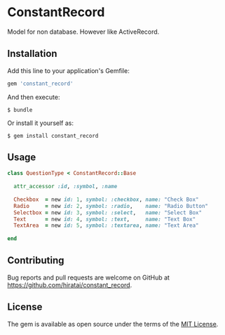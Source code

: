 # ConstantRecord

Model for non database. However like ActiveRecord.


## Installation

Add this line to your application's Gemfile:

```ruby
gem 'constant_record'
```

And then execute:

    $ bundle

Or install it yourself as:

    $ gem install constant_record


## Usage

```ruby
class QuestionType < ConstantRecord::Base
 
  attr_accessor :id, :symbol, :name
  
  Checkbox  = new id: 1, symbol: :checkbox, name: "Check Box"
  Radio     = new id: 2, symbol: :radio,    name: "Radio Button"
  Selectbox = new id: 3, symbol: :select,   name: "Select Box"
  Text      = new id: 4, symbol: :text,     name: "Text Box"
  TextArea  = new id: 5, symbol: :textarea, name: "Text Area"
  
end
```


## Contributing

Bug reports and pull requests are welcome on GitHub at https://github.com/hiratai/constant_record.


## License

The gem is available as open source under the terms of the [MIT License](http://opensource.org/licenses/MIT).

